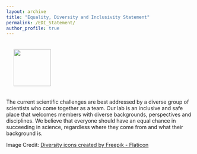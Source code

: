 ```yaml
---
layout: archive
title: "Equality, Diversity and Inclusivity Statement"
permalink: /EDI_Statement/
author_profile: true
---
```



<img align="centre" src="https://hanslmayr.github.io/images/EDI.png" width="100 px" style="padding: 20px">

The current scientific challenges are best addressed by a diverse group of scientists who come together as a team. Our lab is an inclusive and safe place that welcomes members with diverse backgrounds, perspectives and disciplines. We believe that everyone should have an equal chance in succeeding in science, regardless where they come from and what their background is. 

Image Credit: <a href="https://www.flaticon.com/free-icons/diversity" title="diversity icons">Diversity icons created by Freepik - Flaticon</a>
